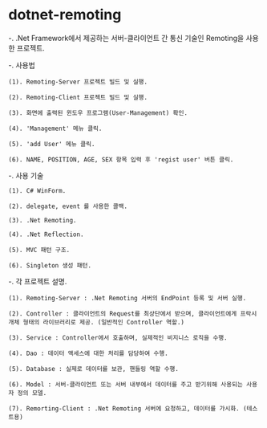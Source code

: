 # dotnet-remoting

-. .Net Framework에서 제공하는 서버-클라이언트 간 통신 기술인 Remoting을 사용한 프로젝트.

-. 사용법

	(1). Remoting-Server 프로젝트 빌드 및 실행.
	
	(2). Remoting-Client 프로젝트 빌드 및 실행.
	
	(3). 화면에 출력된 윈도우 프로그램(User-Management) 확인.
	
	(4). 'Management' 메뉴 클릭.
	
	(5). 'add User' 메뉴 클릭.
	
	(6). NAME, POSITION, AGE, SEX 항목 입력 후 'regist user' 버튼 클릭.
	
-. 사용 기술

	(1). C# WinForm.
	
	(2). delegate, event 를 사용한 콜백.
	
	(3). .Net Remoting.
	
	(4). .Net Reflection.
	
	(5). MVC 패턴 구조.
	
	(6). Singleton 생성 패턴.
	
-. 각 프로젝트 설명.

	(1). Remoting-Server : .Net Remoting 서버의 EndPoint 등록 및 서버 실행.
	
	(2). Controller : 클라이언트의 Request를 최상단에서 받으며, 클라이언트에게 프락시 개체 형태의 라이브러리로 제공. (일반적인 Controller 역할.)
	
	(3). Service : Controller에서 호출하며, 실제적인 비지니스 로직을 수행.
	
	(4). Dao : 데이터 액세스에 대한 처리를 담당하여 수행.
	
	(5). Database : 실제로 데이터를 보관, 핸들링 역할 수행.
	
	(6). Model : 서버-클라이언트 또는 서버 내부에서 데이터를 주고 받기위해 사용되는 사용자 정의 모델.
	
	(7). Remorting-Client : .Net Remoting 서버에 요청하고, 데이터를 가시화. (테스트용)